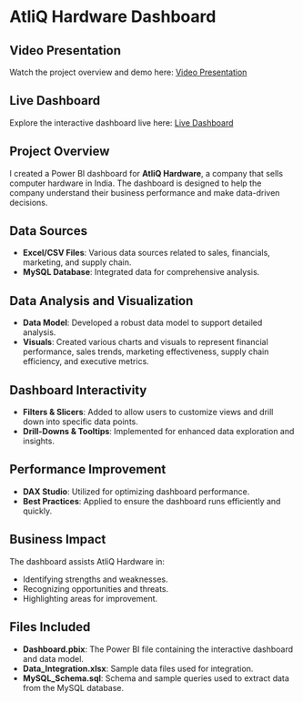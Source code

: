 # AtliQ Hardware Dashboard

## Video Presentation

Watch the project overview and demo here: [Video Presentation](https://www.youtube.com/watch?v=JCR1ATTjT7I)

## Live Dashboard

Explore the interactive dashboard live here: [Live Dashboard](https://app.powerbi.com/view?r=eyJrIjoiNGFhMmYyNWUtNTAzNy00MWZkLWEwZGEtNmNhYzcwMDRkZDY1IiwidCI6ImM2ZTU0OWIzLTVmNDUtNDAzMi1hYWU5LWQ0MjQ0ZGM1YjJjNCJ9)

## Project Overview

I created a Power BI dashboard for **AtliQ Hardware**, a company that sells computer hardware in India. The dashboard is designed to help the company understand their business performance and make data-driven decisions.

## Data Sources

- **Excel/CSV Files**: Various data sources related to sales, financials, marketing, and supply chain.
- **MySQL Database**: Integrated data for comprehensive analysis.

## Data Analysis and Visualization

- **Data Model**: Developed a robust data model to support detailed analysis.
- **Visuals**: Created various charts and visuals to represent financial performance, sales trends, marketing effectiveness, supply chain efficiency, and executive metrics.

## Dashboard Interactivity

- **Filters & Slicers**: Added to allow users to customize views and drill down into specific data points.
- **Drill-Downs & Tooltips**: Implemented for enhanced data exploration and insights.

## Performance Improvement

- **DAX Studio**: Utilized for optimizing dashboard performance.
- **Best Practices**: Applied to ensure the dashboard runs efficiently and quickly.

## Business Impact

The dashboard assists AtliQ Hardware in:
- Identifying strengths and weaknesses.
- Recognizing opportunities and threats.
- Highlighting areas for improvement.

## Files Included

- **Dashboard.pbix**: The Power BI file containing the interactive dashboard and data model.
- **Data_Integration.xlsx**: Sample data files used for integration.
- **MySQL_Schema.sql**: Schema and sample queries used to extract data from the MySQL database.
